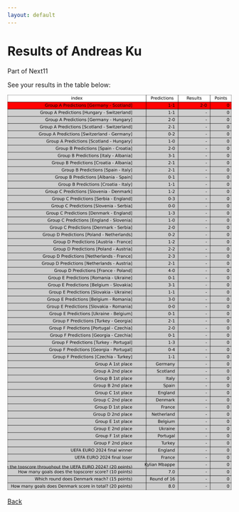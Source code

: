 ```yaml
---
layout: default
---
```


# Results of Andreas Ku 
    
Part of Next11
    
See your results in the table below:
    
![Andreas Ku](./user_plots/Andreas_Ku.svg?raw=true)

[Back](https://christianbanggribsvad.github.io/em_spillet.github.io/)